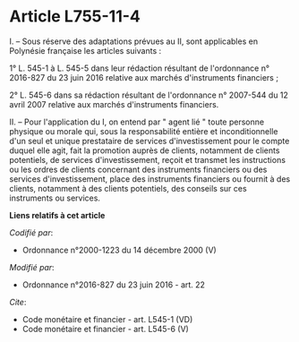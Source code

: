 # Article L755-11-4

I. – Sous réserve des adaptations prévues au II, sont applicables en Polynésie française les articles suivants :

1° L. 545-1 à L. 545-5 dans leur rédaction résultant de l'ordonnance n° 2016-827 du 23 juin 2016 relative aux marchés
d'instruments financiers ;

2° L. 545-6 dans sa rédaction résultant de l'ordonnance n° 2007-544 du 12 avril 2007 relative aux marchés d'instruments
financiers.

II. – Pour l'application du I, on entend par " agent lié " toute personne physique ou morale qui, sous la responsabilité
entière et inconditionnelle d'un seul et unique prestataire de services d'investissement pour le compte duquel elle agit,
fait la promotion auprès de clients, notamment de clients potentiels, de services d'investissement, reçoit et transmet les
instructions ou les ordres de clients concernant des instruments financiers ou des services d'investissement, place des
instruments financiers ou fournit à des clients, notamment à des clients potentiels, des conseils sur ces instruments ou
services.

**Liens relatifs à cet article**

_Codifié par_:

  - Ordonnance n°2000-1223 du 14 décembre 2000 (V)

_Modifié par_:

  - Ordonnance n°2016-827 du 23 juin 2016 - art. 22

_Cite_:

  - Code monétaire et financier - art. L545-1 (VD)
  - Code monétaire et financier - art. L545-6 (V)

